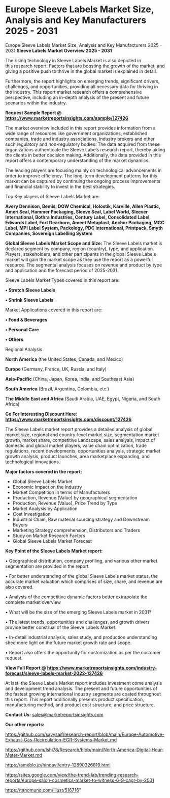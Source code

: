 # Europe Sleeve Labels Market Size, Analysis and Key Manufacturers 2025 - 2031
Europe Sleeve Labels Market Size, Analysis and Key Manufacturers 2025 - 2031
<Strong> Sleeve Labels Market Overview 2025 - 2031</strong>

The rising technology in Sleeve Labels Market is also depicted in this research report. Factors that are boosting the growth of the market, and giving a positive push to thrive in the global market is explained in detail.

Furthermore, the report highlights on emerging trends, significant drivers, challenges, and opportunities, providing all necessary data for thriving in the industry. This report market research offers a comprehensive perspective, including an in-depth analysis of the present and future scenarios within the industry.

<strong>Request Sample Report @ <a href=https://www.marketreportsinsights.com/sample/127426>https://www.marketreportsinsights.com/sample/127426</a></strong>

The market overview included in this report provides information from a wide range of resources like government organizations, established companies, trade and industry associations, industry brokers and other such regulatory and non-regulatory bodies. The data acquired from these organizations authenticate the Sleeve Labels research report, thereby aiding the clients in better decision making. Additionally, the data provided in this report offers a contemporary understanding of the market dynamics.

The leading players are focusing mainly on technological advancements in order to improve efficiency. The long-term development patterns for this market can be captured by continuing the ongoing process improvements and financial stability to invest in the best strategies.

Top Key players of Sleeve Labels Market are:

<strong>Avery Dennison, Bemis, DOW Chemical, Holostik, Karville, Allen Plastic, Ameri Seal, Hammer Packaging, Sleeve Seal, Label World, Sleever International, Bothra Industries, Century Label, Consolidated Label, Edwards Label, Fort Dearborn, Ameet Metaplast, Anchor Packaging, MCC Label, MPI Label System, Packology, PDC International, Printpack, Smyth Companies, Sovereign Labelling System</strong>

<strong><b>Global Sleeve Labels Market Scope and Size:</b></strong>
The Sleeve Labels market is declared segment by company, region (country), type, and application. Players, stakeholders, and other participants in the global Sleeve Labels market will gain the market scope as they use the report as a powerful resource. The segmental analysis focuses on revenue and product by type and application and the forecast period of 2025-2031.

Sleeve Labels Market Types covered in this report are:

<strong>• Stretch Sleeve Labels

• Shrink Sleeve Labels</strong>

Market Applications covered in this report are:

<strong>• Food & Beverages

• Personal Care

• Others</strong> 

Regional Analysis

<strong>North America</strong> (the United States, Canada, and Mexico)

<strong>Europe</strong> (Germany, France, UK, Russia, and Italy)

<strong>Asia-Pacific</strong> (China, Japan, Korea, India, and Southeast Asia)

<strong>South America</strong> (Brazil, Argentina, Colombia, etc.)

<strong>The Middle East and Africa</strong> (Saudi Arabia, UAE, Egypt, Nigeria, and South Africa)

<strong>Go For Interesting Discount Here: <a href=https://www.marketreportsinsights.com/discount/127426>https://www.marketreportsinsights.com/discount/127426</a></strong>

The Sleeve Labels market report provides a detailed analysis of global market size, regional and country-level market size, segmentation market growth, market share, competitive Landscape, sales analysis, impact of domestic and global market players, value chain optimization, trade regulations, recent developments, opportunities analysis, strategic market growth analysis, product launches, area marketplace expanding, and technological innovations.

<strong><b>Major factors covered in the report:</b></strong>
<ul>
  <li>Global Sleeve Labels Market </li>
  <li>Economic Impact on the Industry</li>
  <li>Market Competition in terms of Manufacturers</li>
  <li>Production, Revenue (Value) by geographical segmentation</li>
  <li>Production, Revenue (Value), Price Trend by Type</li>
  <li>Market Analysis by Application</li>
  <li>Cost Investigation</li>
  <li>Industrial Chain, Raw material sourcing strategy and Downstream Buyers</li>
  <li>Marketing Strategy comprehension, Distributors and Traders</li>
  <li>Study on Market Research Factors</li>
  <li>Global Sleeve Labels Market Forecast</li>
</ul>

<strong><b>Key Point of the Sleeve Labels Market report:</b></strong>

• Geographical distribution, company profiling, and various other market segmentation are provided in the report.

• For better understanding of the global Sleeve Labels market status, the accurate market valuation which comprises of size, share, and revenue are also covered.

• Analysis of the competitive dynamic factors better extrapolate the complete market overview

• What will be the size of the emerging Sleeve Labels market in 2031?

• The latest trends, opportunities and challenges, and growth drivers provide better construal of the Sleeve Labels Market.

• In-detail industrial analysis, sales study, and production understanding shed more light on the future market growth rate and scope.

• Report also offers the opportunity for customization as per the customer request.

<strong><b>View Full Report @ <a href=https://www.marketreportsinsights.com/industry-forecast/sleeve-labels-market-2022-127426>https://www.marketreportsinsights.com/industry-forecast/sleeve-labels-market-2022-127426</a></b></strong>


At last, the Sleeve Labels Market report includes investment come analysis and development trend analysis. The present and future opportunities of the fastest growing international industry segments are coated throughout this report. This report additionally presents product specification, manufacturing method, and product cost structure, and price structure.

<strong>Contact Us:</strong>
sales@marketreportsinsights.com

<strong>Our other reports:</strong>

<a href=https://github.com/sayysaif/research-report/blob/main/Europe-Automotive-Exhaust-Gas-Recirculation-EGR-Systems-Market.md>https://github.com/sayysaif/research-report/blob/main/Europe-Automotive-Exhaust-Gas-Recirculation-EGR-Systems-Market.md</a>

<a href=https://github.com/Ishi78/Research/blob/main/North-America-Digital-Hour-Meter-Market.md>https://github.com/Ishi78/Research/blob/main/North-America-Digital-Hour-Meter-Market.md</a>

<a href=https://ameblo.jp/hindavi/entry-12890326819.html>https://ameblo.jp/hindavi/entry-12890326819.html</a>

<a href=https://sites.google.com/view/the-trend-lab/trending-research-reports/europe-salon-cosmetics-market-to-witness-6-9-cagr-by-2031>https://sites.google.com/view/the-trend-lab/trending-research-reports/europe-salon-cosmetics-market-to-witness-6-9-cagr-by-2031</a>

<a href=https://tanomuno.com/illust/516716>https://tanomuno.com/illust/516716</a>"
